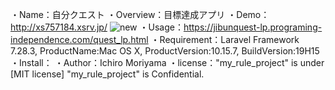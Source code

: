 ・Name：自分クエスト
・Overview：目標達成アプリ
・Demo：http://xs757184.xsrv.jp/
![new](https://user-images.githubusercontent.com/69235148/99231744-5c7c6a00-2834-11eb-966e-c796f527e131.jpeg)
・Usage：https://jibunquest-lp.programing-independence.com/quest_lp.html
・Requirement：Laravel Framework 7.28.3, ProductName:Mac OS X, ProductVersion:10.15.7, BuildVersion:19H15
・Install：
・Author：Ichiro Moriyama
・license："my_rule_project" is under [MIT license]
"my_rule_project" is Confidential.
